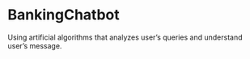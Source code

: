 # BankingChatbot
Using artificial algorithms that analyzes user’s queries and understand user’s message. 
